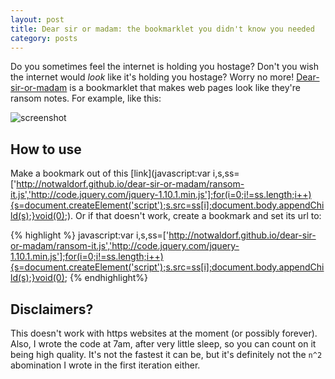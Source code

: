 ```yaml
---
layout: post
title: Dear sir or madam: the bookmarklet you didn't know you needed
category: posts
---
```


Do you sometimes feel the internet is holding you hostage? Don't you wish the internet would _look_ like it's holding you hostage? Worry no more! [Dear-sir-or-madam](https://github.com/notwaldorf/dear-sir-or-madam) is a bookmarklet that makes web pages look like they're ransom notes. For example, like this:

![screenshot](http://i.imgur.com/Hbcj9jE.png)

## How to use
Make a bookmark out of this [link](javascript:var i,s,ss=['http://notwaldorf.github.io/dear-sir-or-madam/ransom-it.js','http://code.jquery.com/jquery-1.10.1.min.js'];for(i=0;i!=ss.length;i++){s=document.createElement('script');s.src=ss[i];document.body.appendChild(s);}void(0);). Or if that doesn't work, create a bookmark and set its url to:

{% highlight %}
javascript:var i,s,ss=['http://notwaldorf.github.io/dear-sir-or-madam/ransom-it.js','http://code.jquery.com/jquery-1.10.1.min.js'];for(i=0;i!=ss.length;i++){s=document.createElement('script');s.src=ss[i];document.body.appendChild(s);}void(0);
{% endhighlight%}

## Disclaimers?
This doesn't work with https websites at the moment (or possibly forever). Also, I wrote the code at 7am, after very little sleep, so you can count on it being high quality. It's not the fastest it can be, but it's definitely not the `n^2` abomination I wrote in the first iteration either. 

